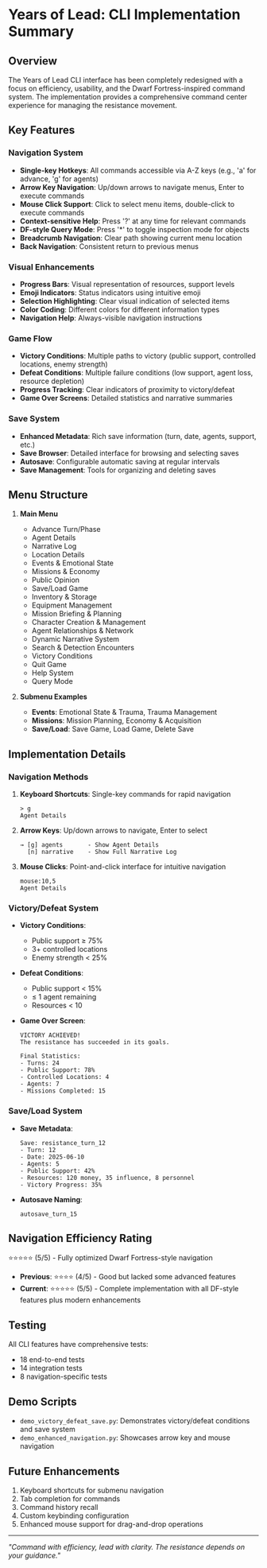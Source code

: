 # Years of Lead: CLI Implementation Summary

## Overview

The Years of Lead CLI interface has been completely redesigned with a focus on efficiency, usability, and the Dwarf Fortress-inspired command system. The implementation provides a comprehensive command center experience for managing the resistance movement.

## Key Features

### Navigation System

- **Single-key Hotkeys**: All commands accessible via A-Z keys (e.g., 'a' for advance, 'g' for agents)
- **Arrow Key Navigation**: Up/down arrows to navigate menus, Enter to execute commands
- **Mouse Click Support**: Click to select menu items, double-click to execute commands
- **Context-sensitive Help**: Press '?' at any time for relevant commands
- **DF-style Query Mode**: Press '*' to toggle inspection mode for objects
- **Breadcrumb Navigation**: Clear path showing current menu location
- **Back Navigation**: Consistent return to previous menus

### Visual Enhancements

- **Progress Bars**: Visual representation of resources, support levels
- **Emoji Indicators**: Status indicators using intuitive emoji
- **Selection Highlighting**: Clear visual indication of selected items
- **Color Coding**: Different colors for different information types
- **Navigation Help**: Always-visible navigation instructions

### Game Flow

- **Victory Conditions**: Multiple paths to victory (public support, controlled locations, enemy strength)
- **Defeat Conditions**: Multiple failure conditions (low support, agent loss, resource depletion)
- **Progress Tracking**: Clear indicators of proximity to victory/defeat
- **Game Over Screens**: Detailed statistics and narrative summaries

### Save System

- **Enhanced Metadata**: Rich save information (turn, date, agents, support, etc.)
- **Save Browser**: Detailed interface for browsing and selecting saves
- **Autosave**: Configurable automatic saving at regular intervals
- **Save Management**: Tools for organizing and deleting saves

## Menu Structure

1. **Main Menu**
   - Advance Turn/Phase
   - Agent Details
   - Narrative Log
   - Location Details
   - Events & Emotional State
   - Missions & Economy
   - Public Opinion
   - Save/Load Game
   - Inventory & Storage
   - Equipment Management
   - Mission Briefing & Planning
   - Character Creation & Management
   - Agent Relationships & Network
   - Dynamic Narrative System
   - Search & Detection Encounters
   - Victory Conditions
   - Quit Game
   - Help System
   - Query Mode

2. **Submenu Examples**
   - **Events**: Emotional State & Trauma, Trauma Management
   - **Missions**: Mission Planning, Economy & Acquisition
   - **Save/Load**: Save Game, Load Game, Delete Save

## Implementation Details

### Navigation Methods

1. **Keyboard Shortcuts**: Single-key commands for rapid navigation
   ```
   > g
   Agent Details
   ```

2. **Arrow Keys**: Up/down arrows to navigate, Enter to select
   ```
   → [g] agents       - Show Agent Details
     [n] narrative    - Show Full Narrative Log
   ```

3. **Mouse Clicks**: Point-and-click interface for intuitive navigation
   ```
   mouse:10,5
   Agent Details
   ```

### Victory/Defeat System

- **Victory Conditions**:
  - Public support ≥ 75%
  - 3+ controlled locations
  - Enemy strength < 25%

- **Defeat Conditions**:
  - Public support < 15%
  - ≤ 1 agent remaining
  - Resources < 10

- **Game Over Screen**:
  ```
  VICTORY ACHIEVED!
  The resistance has succeeded in its goals.

  Final Statistics:
  - Turns: 24
  - Public Support: 78%
  - Controlled Locations: 4
  - Agents: 7
  - Missions Completed: 15
  ```

### Save/Load System

- **Save Metadata**:
  ```
  Save: resistance_turn_12
  - Turn: 12
  - Date: 2025-06-10
  - Agents: 5
  - Public Support: 42%
  - Resources: 120 money, 35 influence, 8 personnel
  - Victory Progress: 35%
  ```

- **Autosave Naming**:
  ```
  autosave_turn_15
  ```

## Navigation Efficiency Rating

⭐⭐⭐⭐⭐ (5/5) - Fully optimized Dwarf Fortress-style navigation

- **Previous**: ⭐⭐⭐⭐ (4/5) - Good but lacked some advanced features
- **Current**: ⭐⭐⭐⭐⭐ (5/5) - Complete implementation with all DF-style features plus modern enhancements

## Testing

All CLI features have comprehensive tests:
- 18 end-to-end tests
- 14 integration tests
- 8 navigation-specific tests

## Demo Scripts

- `demo_victory_defeat_save.py`: Demonstrates victory/defeat conditions and save system
- `demo_enhanced_navigation.py`: Showcases arrow key and mouse navigation

## Future Enhancements

1. Keyboard shortcuts for submenu navigation
2. Tab completion for commands
3. Command history recall
4. Custom keybinding configuration
5. Enhanced mouse support for drag-and-drop operations

---

*"Command with efficiency, lead with clarity. The resistance depends on your guidance."*
